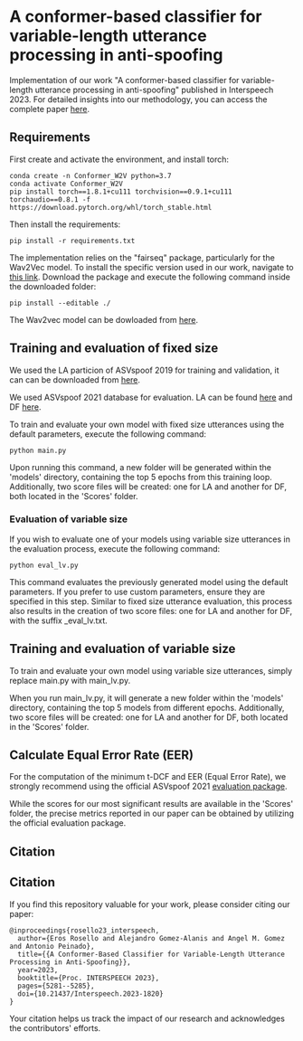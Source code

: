 A conformer-based classifier for variable-length utterance processing in anti-spoofing
===============

Implementation of our work "A conformer-based classifier for variable-length utterance processing in anti-spoofing" published in Interspeech 2023. For detailed insights into our methodology, you can access the complete paper [here](https://www.isca-speech.org/archive/interspeech_2023/rosello23_interspeech.html).

## Requirements
First create and activate the environment, and install torch:
```
conda create -n Conformer_W2V python=3.7
conda activate Conformer_W2V
pip install torch==1.8.1+cu111 torchvision==0.9.1+cu111 torchaudio==0.8.1 -f https://download.pytorch.org/whl/torch_stable.html
```
Then install the requirements:
```
pip install -r requirements.txt
```
The implementation relies on the "fairseq" package, particularly for the Wav2Vec model. To install the specific version used in our work, navigate to  [this link](https://github.com/facebookresearch/fairseq/tree/a54021305d6b3c4c5959ac9395135f63202db8f1). Download the package and execute the following command inside the downloaded folder:
```
pip install --editable ./
```
The Wav2vec model can be dowloaded from [here](https://github.com/facebookresearch/fairseq/tree/main/examples/wav2vec/xlsr).
## Training and evaluation of fixed size
We used the LA particion of ASVspoof 2019 for training and validation, it can can be downloaded from [here](https://datashare.ed.ac.uk/handle/10283/3336).

We used ASVspoof 2021 database for evaluation. LA can be found [here](https://zenodo.org/records/4837263#.YnDIinYzZhE) and DF [here](https://zenodo.org/records/4835108#.YnDIb3YzZhE).

To train and evaluate your own model with fixed size utterances using the default parameters, execute the following command:
```
python main.py
```
Upon running this command, a new folder will be generated within the 'models' directory, containing the top 5 epochs from this training loop. Additionally, two score files will be created: one for LA and another for DF, both located in the 'Scores' folder.

### Evaluation of variable size
If you wish to evaluate one of your models using variable size utterances in the evaluation process, execute the following command:
```
python eval_lv.py
```
This command evaluates the previously generated model using the default parameters. If you prefer to use custom parameters, ensure they are specified in this step. Similar to fixed size utterance evaluation, this process also results in the creation of two score files: one for LA and another for DF, with the suffix _eval_lv.txt.

## Training and evaluation of variable size
To train and evaluate your own model using variable size utterances, simply replace main.py with main_lv.py.

When you run main_lv.py, it will generate a new folder within the 'models' directory, containing the top 5 models from different epochs. Additionally, two score files will be created: one for LA and another for DF, both located in the 'Scores' folder.

## Calculate Equal Error Rate (EER)

For the computation of the minimum t-DCF and EER (Equal Error Rate), we strongly recommend using the official ASVspoof 2021 [evaluation package](https://github.com/asvspoof-challenge/2021/tree/main/eval-package). 

While the scores for our most significant results are available in the 'Scores' folder, the precise metrics reported in our paper can be obtained by utilizing the official evaluation package.

## Citation
## Citation

If you find this repository valuable for your work, please consider citing our paper:

```
@inproceedings{rosello23_interspeech,
  author={Eros Rosello and Alejandro Gomez-Alanis and Angel M. Gomez and Antonio Peinado},
  title={{A Conformer-Based Classifier for Variable-Length Utterance Processing in Anti-Spoofing}},
  year=2023,
  booktitle={Proc. INTERSPEECH 2023},
  pages={5281--5285},
  doi={10.21437/Interspeech.2023-1820}
}
```

Your citation helps us track the impact of our research and acknowledges the contributors' efforts. 